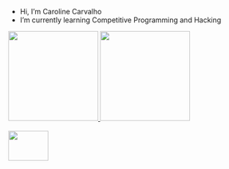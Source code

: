 - Hi, I’m Caroline Carvalho
- I’m currently learning Competitive Programming and Hacking
  

<div> 
  <a href="https://github.com/carolineccarvalho">
  <img height="180em" src="https://github-readme-stats.vercel.app/api?username=carolineccarvalho&show_icons=true&theme=cobalt&include_all_commits=true&count_privete=true"/>
  <img height="180em" src="https://github-readme-stats.vercel.app/api/top-langs/?username=carolineccarvalho&layout=compact&langs_count=16&theme=cobalt"/>
</div> 
<style="display: inline_block"><br>
  <link rel="stylesheet" type='text/css' href="https://cdn.jsdelivr.net/gh/devicons/devicon@latest/devicon.min.css"/>
    <img align="center" height="60" width="80" src="https://cdn.jsdelivr.net/gh/devicons/devicon@latest/icons/archlinux/archlinux-original-wordmark.svg" />
</div> 
